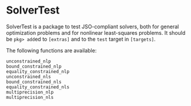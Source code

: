 # SolverTest

SolverTest is a package to test JSO-compliant solvers, both for general optimization problems and for nonlinear least-squares problems.
It should be `pkg> add`ed to `[extras]` and to the `test` target in `[targets]`.

The following functions are available:

```@docs
unconstrained_nlp
bound_constrained_nlp
equality_constrained_nlp
unconstrained_nls
bound_constrained_nls
equality_constrained_nls
multiprecision_nlp
multiprecision_nls
```